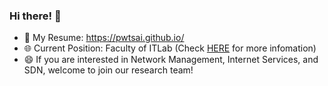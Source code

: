 ### Hi there! 👋

 - 👼 My Resume: https://pwtsai.github.io/
 - 🌐 Current Position: Faculty of ITLab (Check [HERE](http://lab.pwtsai.im) for more infomation)
 - 😄 If you are interested in Network Management, Internet Services, and SDN, welcome to join our research team!

